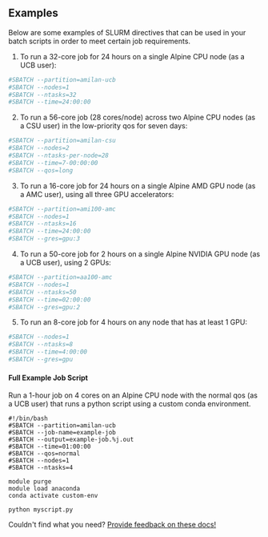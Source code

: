 ## Examples

Below are some examples of SLURM directives that can be used in your batch scripts in order to meet certain job requirements.

1. To run a 32-core job for 24 hours on a single Alpine CPU node (as a UCB user):
```bash
#SBATCH --partition=amilan-ucb
#SBATCH --nodes=1
#SBATCH --ntasks=32
#SBATCH --time=24:00:00
```

2. To run a 56-core job (28 cores/node) across two Alpine CPU nodes (as a CSU user) in the low-priority qos for seven days:
```bash
#SBATCH --partition=amilan-csu
#SBATCH --nodes=2
#SBATCH --ntasks-per-node=28
#SBATCH --time=7-00:00:00
#SBATCH --qos=long
```

3. To run a 16-core job for 24 hours on a single Alpine AMD GPU node (as a AMC user), using all three GPU accelerators:
```bash
#SBATCH --partition=ami100-amc
#SBATCH --nodes=1
#SBATCH --ntasks=16
#SBATCH --time=24:00:00
#SBATCH --gres=gpu:3
```

4. To run a 50-core job for 2 hours on a single Alpine NVIDIA GPU node (as a UCB user), using 2 GPUs:
```bash
#SBATCH --partition=aa100-amc
#SBATCH --nodes=1
#SBATCH --ntasks=50
#SBATCH --time=02:00:00
#SBATCH --gres=gpu:2
```

5. To run an 8-core job for 4 hours on any node that has at least 1 GPU:
```bash
#SBATCH --nodes=1
#SBATCH --ntasks=8
#SBATCH --time=4:00:00
#SBATCH --gres=gpu
```

#### Full Example Job Script

Run a 1-hour job on 4 cores on an Alpine CPU node with the normal qos (as a UCB user) that runs a python script using a custom conda environment.

```
#!/bin/bash
#SBATCH --partition=amilan-ucb
#SBATCH --job-name=example-job
#SBATCH --output=example-job.%j.out
#SBATCH --time=01:00:00
#SBATCH --qos=normal
#SBATCH --nodes=1
#SBATCH --ntasks=4

module purge
module load anaconda
conda activate custom-env

python myscript.py
```

Couldn't find what you need? [Provide feedback on these docs!](https://forms.gle/bSQEeFrdvyeQWPtW9)
